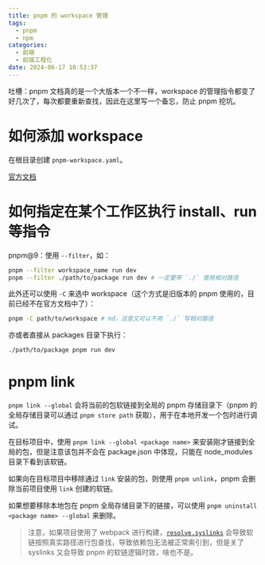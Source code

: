 ```yaml
---
title: pnpm 的 workspace 管理
tags:
  - pnpm
  - npm
categories:
  - 前端
  - 前端工程化
date: 2024-06-17 10:53:37
---
```

吐槽：pnpm 文档真的是一个大版本一个不一样，workspace 的管理指令都变了好几次了，每次都要重新查找，因此在这里写一个备忘，防止 pnpm 挖坑。

# 如何添加 workspace

在根目录创建 `pnpm-workspace.yaml`。

[官方文档](https://pnpm.io/workspaces)

# 如何指定在某个工作区执行 install、run 等指令

pnpm@9：使用 `--filter`，如：

```sh
pnpm --filter workspace_name run dev
pnpm --filter ./path/to/package run dev # 一定要带 `./` 使用相对路径
```

此外还可以使用 `-C` 来选中 workspace（这个方式是旧版本的 pnpm 使用的，目前已经不在官方文档中了）：

```sh
pnpm -C path/to/workspace # md，这里又可以不用 `./` 写相对路径
```

亦或者直接从 packages 目录下执行：

```sh
./path/to/package pnpm run dev
```

# pnpm link

`pnpm link --global` 会将当前的包软链接到全局的 pnpm 存储目录下（pnpm 的全局存储目录可以通过 `pnpm store path` 获取），用于在本地开发一个包时进行调试。

在目标项目中，使用 `pnpm link --global <package name>` 来安装刚才链接到全局的包，但是注意该包并不会在 package.json 中体现，只能在 node_modules 目录下看到该软链。

如果向在目标项目中移除通过 `link` 安装的包，则使用 `pnpm unlink`，pnpm 会删除当前项目使用 `link` 创建的软链。

如果想要移除本地包在 pnpm 全局存储目录下的链接，可以使用 `pnpm uninstall <package name> --global` 来删除。

> 注意，如果项目使用了 webpack 进行构建，[`resolve.syslinks`](https://webpack.js.org/configuration/resolve/#resolve-symlinks)  会导致软链按照真实路径进行包查找，导致依赖包无法被正常索引到，但是关了 syslinks 又会导致 pnpm 的软链逻辑时效，啥也不是。
